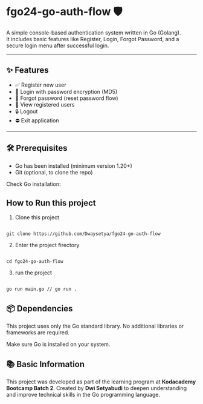 # fgo24-go-auth-flow 🛡️

A simple console-based authentication system written in Go (Golang).  
It includes basic features like Register, Login, Forgot Password, and a secure login menu after successful login.

---

## ✨ Features

- ✅ Register new user
- 🔐 Login with password encryption (MD5)
- 🔑 Forgot password (reset password flow)
- 👥 View registered users
- 🔒 Logout
- ⛔ Exit application

---

## 🛠️ Prerequisites

- Go has been installed (minimum version 1.20+)
- Git (optional, to clone the repo)

Check Go installation:

## How to Run this project

1. Clone this project

```

git clone https://github.com/Dwaysetya/fgo24-go-auth-flow

```

2. Enter the project firectory

```

cd fgo24-go-auth-flow

```

3. run the project

```

go run main.go // go run .

```

## 📦 Dependencies

This project uses only the Go standard library.
No additional libraries or frameworks are required.

Make sure Go is installed on your system.

## 📚 Basic Information

This project was developed as part of the learning program at **Kodacademy Bootcamp Batch 2**.
Created by **Dwi Setyabudi** to deepen understanding and improve technical skills in the Go programming language.

```

```
